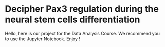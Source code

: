 # Decipher Pax3 regulation during the neural stem cells differentiation

Hello, here is our project for the Data Analysis Course. We recommend you to use the Jupyter Notebook.
Enjoy !
